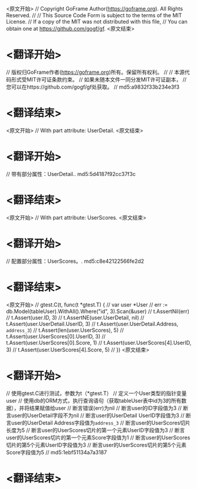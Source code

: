 
<原文开始>
// Copyright GoFrame Author(https://goframe.org). All Rights Reserved.
//
// This Source Code Form is subject to the terms of the MIT License.
// If a copy of the MIT was not distributed with this file,
// You can obtain one at https://github.com/gogf/gf.
<原文结束>

# <翻译开始>
// 版权归GoFrame作者(https://goframe.org)所有。保留所有权利。
//
// 本源代码形式受MIT许可证条款约束。
// 如果未随本文件一同分发MIT许可证副本，
// 您可以在https://github.com/gogf/gf处获取。
// md5:a9832f33b234e3f3
# <翻译结束>


<原文开始>
// With part attribute: UserDetail.
<原文结束>

# <翻译开始>
// 带有部分属性：UserDetail.. md5:5d4187f92cc37f3c
# <翻译结束>


<原文开始>
// With part attribute: UserScores.
<原文结束>

# <翻译开始>
// 配置部分属性：UserScores。. md5:c8e42122566fe2d2
# <翻译结束>


<原文开始>
	// gtest.C(t, func(t *gtest.T) {
	//	var user *User
	//	err := db.Model(tableUser).WithAll().Where("id", 3).Scan(&user)
	//	t.AssertNil(err)
	//	t.Assert(user.ID, 3)
	//	t.AssertNE(user.UserDetail, nil)
	//	t.Assert(user.UserDetail.UserID, 3)
	//	t.Assert(user.UserDetail.Address, `address_3`)
	//	t.Assert(len(user.UserScores), 5)
	//	t.Assert(user.UserScores[0].UserID, 3)
	//	t.Assert(user.UserScores[0].Score, 1)
	//	t.Assert(user.UserScores[4].UserID, 3)
	//	t.Assert(user.UserScores[4].Score, 5)
	// })
<原文结束>

# <翻译开始>
// 使用gtest.C进行测试，参数为t（*gtest.T）
// 定义一个User类型的指针变量user
// 使用db的ORM方式，执行查询语句（获取tableUser表中id为3的所有数据），并将结果赋值给user
// 断言错误(err)为nil
// 断言user的ID字段值为3
// 断言user的UserDetail字段不为nil
// 断言user的UserDetail UserID字段值为3
// 断言user的UserDetail Address字段值为`address_3`
// 断言user的UserScores切片长度为5
// 断言user的UserScores切片的第一个元素UserID字段值为3
// 断言user的UserScores切片的第一个元素Score字段值为1
// 断言user的UserScores切片的第5个元素UserID字段值为3
// 断言user的UserScores切片的第5个元素Score字段值为5
// md5:1ebf51134a7a3187
# <翻译结束>

